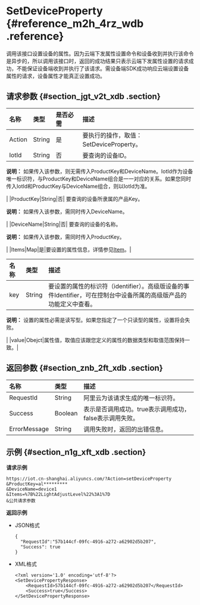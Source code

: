 # SetDeviceProperty {#reference_m2h_4rz_wdb .reference}

调用该接口设置设备的属性。因为云端下发属性设置命令和设备收到并执行该命令是异步的，所以调用该接口时，返回的成功结果只表示云端下发属性设置的请求成功，不能保证设备端收到并执行了该请求。需设备端SDK成功响应云端设置设备属性的请求，设备属性才能真正设置成功。

## 请求参数 {#section_jgt_v2t_xdb .section}

|名称|类型|是否必需|描述|
|:-|:-|:---|:-|
|Action|String|是|要执行的操作，取值：SetDeviceProperty。|
|IotId|String|否| 要查询的设备ID。

 **说明：** 如果传入该参数，则无需传入ProductKey和DeviceName。IotId作为设备唯一标识符，与ProductKey和DeviceName组合是一一对应的关系。如果您同时传入IotId和ProductKey与DeviceName组合，则以IotId为准。

 |
|ProductKey|String|否| 要查询的设备所隶属的产品Key。

 **说明：** 如果传入该参数，需同时传入DeviceName。

 |
|DeviceName|String|否| 要查询的设备的名称。

 **说明：** 如果传入该参数，需同时传入ProductKey。

 |
|Items|Map|是|要设置的属性信息，详情参见[Item](#table_omd_gft_xdb)。|

|名称|类型|描述|
|:-|:-|:-|
|key|String| 要设置的属性的标识符（identifier）。高级版设备的事件Identifier，可在控制台中设备所属的高级版产品的功能定义中查看。

 **说明：** 设置的属性必需是读写型。如果您指定了一个只读型的属性，设置将会失败。

 |
|value|Obejct|属性值，取值应该跟您定义的属性的数据类型和取值范围保持一致。|

## 返回参数 {#section_znb_2ft_xdb .section}

|名称|类型|描述|
|:-|:-|:-|
|RequestId|String|阿里云为该请求生成的唯一标识符。|
|Success|Boolean|表示是否调用成功。true表示调用成功，false表示调用失败。|
|ErrorMessage|String|调用失败时，返回的出错信息。|

## 示例 {#section_n1g_xft_xdb .section}

**请求示例**

```
https://iot.cn-shanghai.aliyuncs.com/?Action=setDeviceProperty
&ProductKey=al*********
&DeviceName=device1
&Items=%7B%22LightAdjustLevel%22%3A1%7D
&公共请求参数
```

**返回示例**

-   JSON格式

    ```
    {
      "RequestId":"57b144cf-09fc-4916-a272-a62902d5b207",
      "Success": true
    }
    ```

-   XML格式

    ```
    <?xml version='1.0' encoding='utf-8'?>
    <SetDevicePropertyResponse>
        <RequestId>57b144cf-09fc-4916-a272-a62902d5b207</RequestId>
        <Success>true</Success>
    </SetDevicePropertyResponse>
    ```


